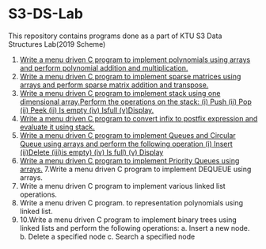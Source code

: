 # S3-DS-Lab
This repository contains programs done as a part of KTU S3 Data Structures Lab(2019 Scheme)

1. [Write a menu driven C program to implement polynomials using arrays and perform polynomial addition and multiplication.](https://github.com/ashwinsaji2588/s3-ds-lab/blob/main/poly.c)
2. [Write a menu driven C program to implement sparse matrices using arrays and perform sparse matrix addition and transpose.](https://github.com/ashwinsaji2588/s3-ds-lab/blob/main/sparse.c)
3. [Write a menu driven C program to implement stack using one dimensional array.Perform the operations on the stack:
(i) Push (ii) Pop (ii) Peek (ii) Is empty (iv) Isfull (v)Display.](https://github.com/ashwinsaji2588/s3-ds-lab/blob/main/stack.c)
4. [Write a menu driven C program to convert infix to postfix expression and
evaluate it using stack.](https://github.com/ashwinsaji2588/s3-ds-lab/blob/main/eval.c)
5. [Write a menu driven C program to implement Queues and Circular Queue using arrays and perform the following operation 
(i) Insert (ii)Delete (iii)is empty) (iv) Is full) (v) Display](https://github.com/ashwinsaji2588/s3-ds-lab/blob/main/q.c)
6. [Write a menu driven C program to implement Priority Queues using arrays.](https://github.com/ashwinsaji2588/s3-ds-lab/blob/main/priority.c)
7.Write a menu driven C program to implement DEQUEUE using arrays.
8. Write a menu driven C program to implement various linked list operations.
9. Write a menu driven C program. to representation polynomials using linked list.
10. 10.Write a menu driven C program to implement binary trees using linked lists and perform the following operations:
a. Insert a new node. b. Delete a specified node  c. Search a specified node
